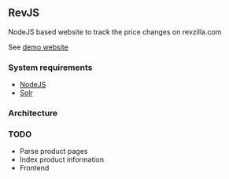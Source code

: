 ## RevJS
NodeJS based website to track the price changes on revzilla.com

See [demo website](http://price.liang.center)

### System requirements
* [NodeJS](https://nodejs.org)
* [Solr](http://lucene.apache.org/solr/)

### Architecture

### TODO
* Parse product pages
* Index product information
* Frontend

